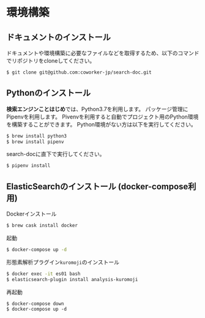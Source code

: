 # 環境構築
 
## ドキュメントのインストール
ドキュメントや環境構築に必要なファイルなどを取得するため、以下のコマンドでリポジトリをcloneしてください。

```bash
$ git clone git@github.com:coworker-jp/search-doc.git
``` 
 
## Pythonのインストール
**検索エンジンことはじめ**では、Python3.7を利用します。
パッケージ管理にPipenvを利用します。
Pivenvを利用すると自動でプロジェクト用のPython環境を構築することができます。
Python環境がない方は以下を実行してください。

```bash
$ brew install python3
$ brew install pipenv 
```

search-docに直下で実行してください。
```bash
$ pipenv install
```

## ElasticSearchのインストール (docker-compose利用)
Dockerインストール
```bash
$ brew cask install docker
```

起動
```bash
$ docker-compose up -d
```

形態素解析プラグイン`kuromoji`のインストール
```bash
$ docker exec -it es01 bash
$ elasticsearch-plugin install analysis-kuromoji
```

再起動
```
$ docker-compose down
$ docker-compose up -d
```
